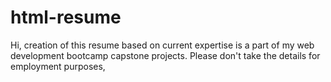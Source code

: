 # html-resume
Hi, creation of this resume based on current expertise is a part of my web development bootcamp capstone projects. Please don't take the details for employment purposes, 
